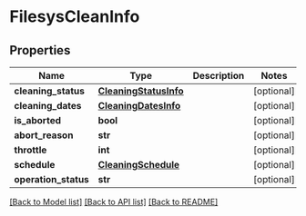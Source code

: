 # FilesysCleanInfo

## Properties
Name | Type | Description | Notes
------------ | ------------- | ------------- | -------------
**cleaning_status** | [**CleaningStatusInfo**](CleaningStatusInfo.md) |  | [optional] 
**cleaning_dates** | [**CleaningDatesInfo**](CleaningDatesInfo.md) |  | [optional] 
**is_aborted** | **bool** |  | [optional] 
**abort_reason** | **str** |  | [optional] 
**throttle** | **int** |  | [optional] 
**schedule** | [**CleaningSchedule**](CleaningSchedule.md) |  | [optional] 
**operation_status** | **str** |  | [optional] 

[[Back to Model list]](../README.md#documentation-for-models) [[Back to API list]](../README.md#documentation-for-api-endpoints) [[Back to README]](../README.md)


